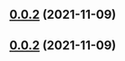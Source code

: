 ## [0.0.2](https://github.com/linewalks/ui/compare/0.0.1...0.0.2) (2021-11-09)



## [0.0.2](https://github.com/linewalks/lwds/compare/0.0.1...0.0.2) (2021-11-09)



